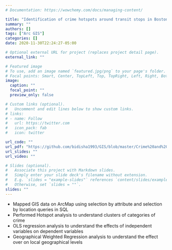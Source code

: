 ```yaml
---
# Documentation: https://wowchemy.com/docs/managing-content/

title: "Identification of crime hotspots around transit stops in Boston"
summary: ""
authors: []
tags: ["Arc GIS"]
categories: []
date: 2020-11-30T22:24:27-05:00

# Optional external URL for project (replaces project detail page).
external_link: ""

# Featured image
# To use, add an image named `featured.jpg/png` to your page's folder.
# Focal points: Smart, Center, TopLeft, Top, TopRight, Left, Right, BottomLeft, Bottom, BottomRight.
image:
  caption: ""
  focal_point: ""
  preview_only: false

# Custom links (optional).
#   Uncomment and edit lines below to show custom links.
# links:
# - name: Follow
#   url: https://twitter.com
#   icon_pack: fab
#   icon: twitter

url_code: ""
url_pdf: "https://github.com/bidisha1993/GIS/blob/master/Crime%20and%20Transit_Final%20Project_Bidisha%20Das.pdf"
url_slides: ""
url_video: ""

# Slides (optional).
#   Associate this project with Markdown slides.
#   Simply enter your slide deck's filename without extension.
#   E.g. `slides = "example-slides"` references `content/slides/example-slides.md`.
#   Otherwise, set `slides = ""`.
slides: ""
---
```

* Mapped GIS data on ArcMap using selection by attribute and selection by location queries in SQL
* Performed Hotspot analysis to understand clusters of categories of crime
* OLS regression analysis to understand the effects of independent variables on dependent variables
* Geographical Weighted Regression analysis to understand the effect over on local geographical levels
